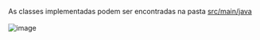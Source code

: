 As classes implementadas podem ser encontradas na pasta <a href="https://github.com/fabianojunior139/Academia-Java-Atos/tree/main/Back-end/src/Exercicio3_JDBC/JDBC/src/main/java">src/main/java</a>
<br><br>
![image](https://user-images.githubusercontent.com/100708547/235693298-e3c12005-2648-4199-b44b-28a7308dea06.png)
